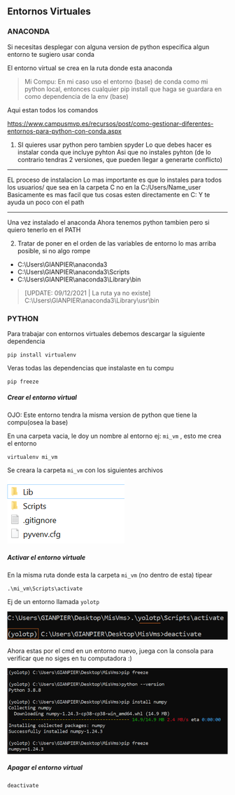 ## Entornos Virtuales

### ANACONDA

Si necesitas desplegar con alguna version de python especifica algun entorno te sugiero usar conda

El entorno virtual se crea en la ruta donde esta anaconda

> Mi Compu: En mi caso uso el entorno (base) de conda como mi python local, entonces cualquier pip install que haga se guardara en como dependencia de la env (base)


Aqui estan todos los comandos

https://www.campusmvp.es/recursos/post/como-gestionar-diferentes-entornos-para-python-con-conda.aspx



1. SI quieres usar python pero tambien spyder
Lo que debes hacer es instalar conda que incluye pyhton
Asi que no instales pyhton (de lo contrario tendras 2 versiones, que pueden llegar a generarte conflicto)

******
EL proceso de instalacion
Lo mas importante es que lo instales para todos los usuarios/
que sea en la carpeta C no en la C:/Users/Name_user
Basicamente es mas facil que tus cosas esten directamente en C:
Y te ayuda un poco con el path
******

Una vez instalado el anaconda
Ahora tenemos python tambien pero si quiero tenerlo en el PATH

2. Tratar de poner en el orden de las variables de entorno lo mas arriba posible, si no algo rompe
- C:\Users\GIANPIER\anaconda3
- C:\Users\GIANPIER\anaconda3\Scripts
- C:\Users\GIANPIER\anaconda3\Library\bin

> [UPDATE: 09/12/2021 | La ruta ya no existe]  C:\Users\GIANPIER\anaconda3\Library\usr\bin



### PYTHON

Para trabajar con entornos virtuales debemos descargar la siguiente dependencia
````
pip install virtualenv
````

Veras todas las dependencias que instalaste en tu compu
````
pip freeze
````


##### Crear el entorno virtual

OJO: Este entorno tendra la misma version de python que tiene la compu(osea la base)

En una carpeta vacia, le doy un nombre al entorno ej:  `mi_vm` , esto me crea el entorno
````
virtualenv mi_vm
````

Se creara la carpeta `mi_vm` con los siguientes archivos

![env](img/env.png)


##### Activar el entorno virtuale

En la misma ruta donde esta la carpeta `mi_vm` (no dentro de esta) tipear
````
.\mi_vm\Scripts\activate
````

Ej de un entorno llamada `yolotp`

![env2](img/env2.png)


Ahora estas por el cmd en un entorno nuevo, juega con la consola para verificar que no siges en tu computadora :)

![env3](img/env3.png)

##### Apagar el entorno virtual

````
deactivate
````



